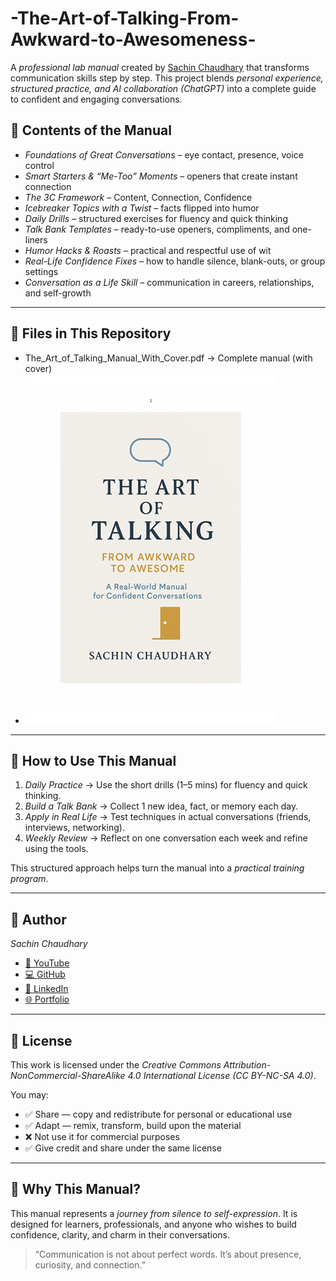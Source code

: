 # -The-Art-of-Talking-From-Awkward-to-Awesomeness-
A *professional lab manual* created by [Sachin Chaudhary](https://github.com/sachindecodes) that transforms communication skills step by step.   This project blends *personal experience, structured practice, and AI collaboration (ChatGPT)* into a complete guide to confident and engaging conversations.  

## 📘 Contents of the Manual  
- *Foundations of Great Conversations* – eye contact, presence, voice control  
- *Smart Starters & “Me-Too” Moments* – openers that create instant connection  
- *The 3C Framework* – Content, Connection, Confidence  
- *Icebreaker Topics with a Twist* – facts flipped into humor  
- *Daily Drills* – structured exercises for fluency and quick thinking  
- *Talk Bank Templates* – ready-to-use openers, compliments, and one-liners  
- *Humor Hacks & Roasts* – practical and respectful use of wit  
- *Real-Life Confidence Fixes* – how to handle silence, blank-outs, or group settings  
- *Conversation as a Life Skill* – communication in careers, relationships, and self-growth  

---

## 📂 Files in This Repository  
- The_Art_of_Talking_Manual_With_Cover.pdf → Complete manual (with cover)  
- ![Preview of the manual’s cover](preview-cover.png)  

---

## 📖 How to Use This Manual  
1. *Daily Practice* → Use the short drills (1–5 mins) for fluency and quick thinking.  
2. *Build a Talk Bank* → Collect 1 new idea, fact, or memory each day.  
3. *Apply in Real Life* → Test techniques in actual conversations (friends, interviews, networking).  
4. *Weekly Review* → Reflect on one conversation each week and refine using the tools.  

This structured approach helps turn the manual into a *practical training program*.  

---

## 👤 Author  
*Sachin Chaudhary*   
- [🎥 YouTube](https://youtube.com/@SachinDecodes)  
- [💻 GitHub](https://github.com/sachindecodes)  
- [💼 LinkedIn](https://www.linkedin.com/in/sachindecodes)  
- [🌐 Portfolio](https://sachin-chaudhary-l2vbqho.gamma.site/)
---

## 📜 License  
This work is licensed under the *Creative Commons Attribution-NonCommercial-ShareAlike 4.0 International License (CC BY-NC-SA 4.0)*.  

You may:  
- ✅ Share — copy and redistribute for personal or educational use  
- ✅ Adapt — remix, transform, build upon the material  
- ❌ Not use it for commercial purposes  
- ✅ Give credit and share under the same license  

---

## 🌟 Why This Manual?  
This manual represents a *journey from silence to self-expression*. It is designed for learners, professionals, and anyone who wishes to build confidence, clarity, and charm in their conversations.  

> “Communication is not about perfect words. It’s about presence, curiosity, and connection.”
